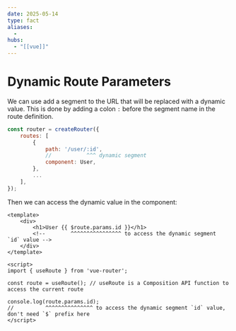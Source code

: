 ```yaml
---
date: 2025-05-14
type: fact
aliases:
  -
hubs:
  - "[[vue]]"
---
```


# Dynamic Route Parameters

We can use add a segment to the URL that will be replaced with a dynamic value. This is done by adding a colon `:` before the segment name in the route definition.

```javascript
const router = createRouter({
    routes: [
        {
            path: '/user/:id',
            //           ^^^ dynamic segment
            component: User,
        },
        ...
    ],
});
```

Then we can access the dynamic value in the component:

```vue
<template>
    <div>
        <h1>User {{ $route.params.id }}</h1>
        <!--        ^^^^^^^^^^^^^^^^ to access the dynamic segment `id` value -->
    </div>
</template>

<script>
import { useRoute } from 'vue-router';

const route = useRoute(); // useRoute is a Composition API function to access the current route

console.log(route.params.id);
//          ^^^^^^^^^^^^^^^ to access the dynamic segment `id` value, don't need `$` prefix here
</script>
```
